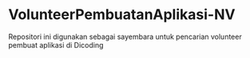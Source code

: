 # VolunteerPembuatanAplikasi-NV
Repositori ini digunakan sebagai sayembara untuk pencarian volunteer pembuat aplikasi di Dicoding
